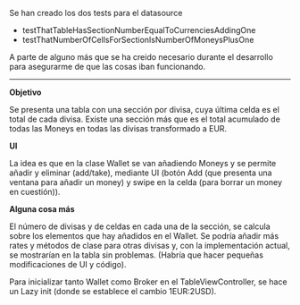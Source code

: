 Se han creado los dos tests para el datasource

- testThatTableHasSectionNumberEqualToCurrenciesAddingOne
- testThatNumberOfCellsForSectionIsNumberOfMoneysPlusOne 

A parte de alguno más que se ha creido necesario durante el desarrollo para asegurarme de que las cosas iban funcionando.

--- 
**Objetivo**

Se presenta una tabla con una sección por divisa, cuya última celda es el total de cada divisa. Existe una sección más que es el total acumulado de todas las Moneys en todas las divisas transformado a EUR.

**UI**

La idea es que en la clase Wallet se van añadiendo Moneys y se permite añadir y eliminar (add/take), mediante UI (botón Add (que presenta una ventana para añadir un money) y swipe en la celda (para borrar un money en cuestión)).

**Alguna cosa más**

El número de divisas y de celdas en cada una de la sección, se calcula sobre los elementos que hay añadidos en el Wallet.
Se podría añadir más rates y métodos de clase para otras divisas y, con la implementación actual, se mostrarían en la tabla sin problemas. (Habría que hacer pequeñas modificaciones de UI y código).

Para inicializar tanto Wallet como Broker en el TableViewController, se hace un Lazy init (donde se establece el cambio 1EUR:2USD).

